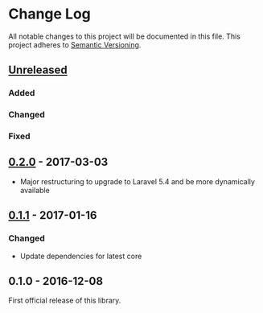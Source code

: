 # Change Log
All notable changes to this project will be documented in this file.
This project adheres to [Semantic Versioning](http://semver.org/).

## [Unreleased]
### Added
### Changed
### Fixed

## [0.2.0] - 2017-03-03
- Major restructuring to upgrade to Laravel 5.4 and be more dynamically available

## [0.1.1] - 2017-01-16
### Changed
- Update dependencies for latest core

## 0.1.0 - 2016-12-08
First official release of this library.

[Unreleased]: https://github.com/dreamfactorysoftware/df-azure-ad/compare/0.2.0...HEAD
[0.2.0]: https://github.com/dreamfactorysoftware/df-azure-ad/compare/0.1.1...0.2.0
[0.1.1]: https://github.com/dreamfactorysoftware/df-azure-ad/compare/0.1.0...0.1.1
